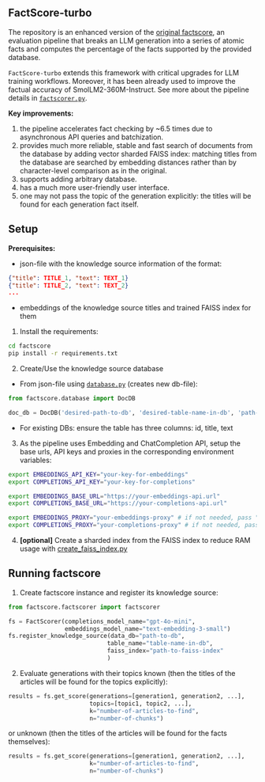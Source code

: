 ## FactScore-turbo
The repository is an enhanced version of the [original factscore](https://github.com/shmsw25/FActScore), an evaluation pipeline that breaks an LLM generation into a series of atomic facts and computes the percentage of the facts supported by the provided database. 

``FactScore-turbo`` extends this framework with critical upgrades for LLM training workflows. Moreover, it has been already used to improve the factual accuracy of SmolLM2-360M-Instruct. 
See more about the pipeline details in [``factscorer.py``](https://github.com/ntyazh/factscore/blob/main/factscore/factscorer.py).

**Key improvements:**
1. the pipeline accelerates fact checking by ~6.5 times due to asynchronous API queries and batchization.
2. provides much more reliable, stable and fast search of documents from the database by adding vector sharded FAISS index: matching titles from the database are searched by embedding distances rather than by character-level comparison as in the original.
3. supports adding arbitrary database.
4. has a much more user-friendly user interface.
5. one may not pass the topic of the generation explicitly: the titles will be found for each generation fact itself.

## Setup
**Prerequisites:**
* json-file with the knowledge source information of the format:
```json
{"title": TITLE_1, "text": TEXT_1}
{"title": TITLE_2, "text": TEXT_2}
...
```
* embeddings of the knowledge source titles and trained FAISS index for them

1. Install the requirements:
```bash
cd factscore
pip install -r requirements.txt
```
2. Create/Use the knowledge source database

* From json-file using [``database.py``](https://github.com/ntyazh/factscore/blob/main/factscore/database.py) (creates new db-file):

```python
from factscore.database import DocDB

doc_db = DocDB('desired-path-to-db', 'desired-table-name-in-db', 'path-to-json', size_of_chunks)
```

* For existing DBs: ensure the table has three columns: id, title, text

3. As the pipeline uses Embedding and ChatCompletion API, setup the base urls, API keys and proxies in the corresponding environment variables:
```bash
export EMBEDDINGS_API_KEY="your-key-for-embeddings"
export COMPLETIONS_API_KEY="your-key-for-completions"

export EMBEDDINGS_BASE_URL="https://your-embeddings-api.url"
export COMPLETIONS_BASE_URL="https://your-completions-api.url"

export EMBEDDINGS_PROXY="your-embeddings-proxy" # if not needed, pass "None"
export COMPLETIONS_PROXY="your-completions-proxy" # if not needed, pass "None"
```


4. **[optional]** Create a sharded index from the FAISS index to reduce RAM usage with [create_faiss_index.py](https://github.com/ntyazh/factscore/blob/main/factscore/create_faiss_index.py)

## Running factscore


1. Create factscore instance and register its knowledge source:

```python
from factscore.factscorer import factscorer

fs = FactScorer(completions_model_name="gpt-4o-mini",
                embeddings_model_name="text-embedding-3-small")
fs.register_knowledge_source(data_db="path-to-db",
                            table_name="table-name-in-db",
                            faiss_index="path-to-faiss-index"
                            )

```

2. Evaluate generations with their topics known (then the titles of the articles will be found for the topics explicitly):

```python
results = fs.get_score(generations=[generation1, generation2, ...], 
                       topics=[topic1, topic2, ...], 
                       k="number-of-articles-to-find", 
                       n="number-of-chunks")
```

or unknown (then the titles of the articles will be found for the facts themselves):

```python
results = fs.get_score(generations=[generation1, generation2, ...], 
                       k="number-of-articles-to-find", 
                       n="number-of-chunks")
```



